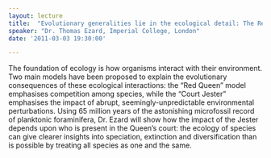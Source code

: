 ```yaml
---
layout: lecture
title:  "Evolutionary generalities lie in the ecological detail: The Red Queen and Court Jester?"
speaker: "Dr. Thomas Ezard, Imperial College, London"
date: '2011-03-03 19:30:00'

---
```

The foundation of ecology is how organisms interact with their environment. Two main models have been proposed to explain the evolutionary consequences of these ecological interactions: the “Red Queen” model emphasises competition among species, while the “Court Jester” emphasises the impact of abrupt, seemingly-unpredictable environmental perturbations. Using 65 million years of the astonishing microfossil record of planktonic foraminifera, Dr. Ezard will show how the impact of the Jester depends upon who is present in the Queen’s court: the ecology of species can give clearer insights into speciation, extinction and diversification than is possible by treating all species as one and the same.